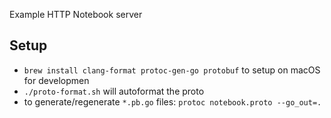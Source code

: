 Example HTTP Notebook server

## Setup

* `brew install clang-format protoc-gen-go protobuf` to setup on macOS for developmen
* `./proto-format.sh` will autoformat the proto
* to generate/regenerate `*.pb.go` files: `protoc notebook.proto --go_out=.`
